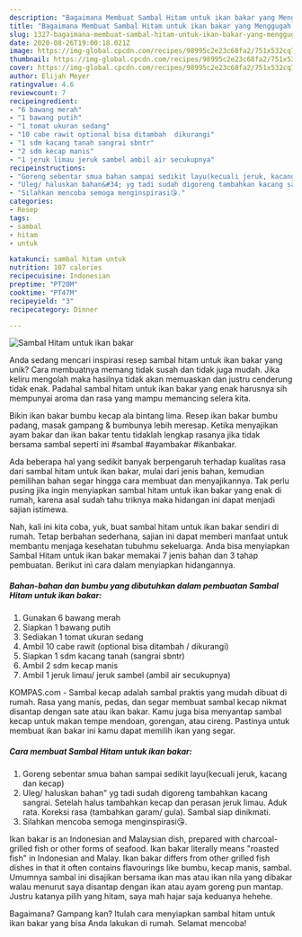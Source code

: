 ```yaml
---
description: "Bagaimana Membuat Sambal Hitam untuk ikan bakar yang Menggugah Selera"
title: "Bagaimana Membuat Sambal Hitam untuk ikan bakar yang Menggugah Selera"
slug: 1327-bagaimana-membuat-sambal-hitam-untuk-ikan-bakar-yang-menggugah-selera
date: 2020-08-26T19:00:18.021Z
image: https://img-global.cpcdn.com/recipes/98995c2e23c68fa2/751x532cq70/sambal-hitam-untuk-ikan-bakar-foto-resep-utama.jpg
thumbnail: https://img-global.cpcdn.com/recipes/98995c2e23c68fa2/751x532cq70/sambal-hitam-untuk-ikan-bakar-foto-resep-utama.jpg
cover: https://img-global.cpcdn.com/recipes/98995c2e23c68fa2/751x532cq70/sambal-hitam-untuk-ikan-bakar-foto-resep-utama.jpg
author: Elijah Meyer
ratingvalue: 4.6
reviewcount: 7
recipeingredient:
- "6 bawang merah"
- "1 bawang putih"
- "1 tomat ukuran sedang"
- "10 cabe rawit optional bisa ditambah  dikurangi"
- "1 sdm kacang tanah sangrai sbntr"
- "2 sdm kecap manis"
- "1 jeruk limau jeruk sambel ambil air secukupnya"
recipeinstructions:
- "Goreng sebentar smua bahan sampai sedikit layu(kecuali jeruk, kacang dan kecap)"
- "Uleg/ haluskan bahan&#34; yg tadi sudah digoreng tambahkan kacang sangrai. Setelah halus tambahkan kecap dan perasan jeruk limau. Aduk rata. Koreksi rasa (tambahkan garam/ gula). Sambal siap dinikmati."
- "Silahkan mencoba semoga menginspirasi😘."
categories:
- Resep
tags:
- sambal
- hitam
- untuk

katakunci: sambal hitam untuk 
nutrition: 107 calories
recipecuisine: Indonesian
preptime: "PT20M"
cooktime: "PT47M"
recipeyield: "3"
recipecategory: Dinner

---
```



![Sambal Hitam untuk ikan bakar](https://img-global.cpcdn.com/recipes/98995c2e23c68fa2/751x532cq70/sambal-hitam-untuk-ikan-bakar-foto-resep-utama.jpg)

Anda sedang mencari inspirasi resep sambal hitam untuk ikan bakar yang unik? Cara membuatnya memang tidak susah dan tidak juga mudah. Jika keliru mengolah maka hasilnya tidak akan memuaskan dan justru cenderung tidak enak. Padahal sambal hitam untuk ikan bakar yang enak harusnya sih mempunyai aroma dan rasa yang mampu memancing selera kita.

Bikin ikan bakar bumbu kecap ala bintang lima. Resep ikan bakar bumbu padang, masak gampang &amp; bumbunya lebih meresap. Ketika menyajikan ayam bakar dan ikan bakar tentu tidaklah lengkap rasanya jika tidak bersama sambal seperti ini #sambal #ayambakar #ikanbakar.

Ada beberapa hal yang sedikit banyak berpengaruh terhadap kualitas rasa dari sambal hitam untuk ikan bakar, mulai dari jenis bahan, kemudian pemilihan bahan segar hingga cara membuat dan menyajikannya. Tak perlu pusing jika ingin menyiapkan sambal hitam untuk ikan bakar yang enak di rumah, karena asal sudah tahu triknya maka hidangan ini dapat menjadi sajian istimewa.


Nah, kali ini kita coba, yuk, buat sambal hitam untuk ikan bakar sendiri di rumah. Tetap berbahan sederhana, sajian ini dapat memberi manfaat untuk membantu menjaga kesehatan tubuhmu sekeluarga. Anda bisa menyiapkan Sambal Hitam untuk ikan bakar memakai 7 jenis bahan dan 3 tahap pembuatan. Berikut ini cara dalam menyiapkan hidangannya.

<!--inarticleads1-->

##### Bahan-bahan dan bumbu yang dibutuhkan dalam pembuatan Sambal Hitam untuk ikan bakar:

1. Gunakan 6 bawang merah
1. Siapkan 1 bawang putih
1. Sediakan 1 tomat ukuran sedang
1. Ambil 10 cabe rawit (optional bisa ditambah / dikurangi)
1. Siapkan 1 sdm kacang tanah (sangrai sbntr)
1. Ambil 2 sdm kecap manis
1. Ambil 1 jeruk limau/ jeruk sambel (ambil air secukupnya)


KOMPAS.com - Sambal kecap adalah sambal praktis yang mudah dibuat di rumah. Rasa yang manis, pedas, dan segar membuat sambal kecap nikmat disantap dengan sate atau ikan bakar. Kamu juga bisa menyantap sambal kecap untuk makan tempe mendoan, gorengan, atau cireng. Pastinya untuk membuat ikan bakar ini kamu dapat memilih ikan yang segar. 

<!--inarticleads2-->

##### Cara membuat Sambal Hitam untuk ikan bakar:

1. Goreng sebentar smua bahan sampai sedikit layu(kecuali jeruk, kacang dan kecap)
1. Uleg/ haluskan bahan&#34; yg tadi sudah digoreng tambahkan kacang sangrai. Setelah halus tambahkan kecap dan perasan jeruk limau. Aduk rata. Koreksi rasa (tambahkan garam/ gula). Sambal siap dinikmati.
1. Silahkan mencoba semoga menginspirasi😘.


Ikan bakar is an Indonesian and Malaysian dish, prepared with charcoal-grilled fish or other forms of seafood. Ikan bakar literally means &#34;roasted fish&#34; in Indonesian and Malay. Ikan bakar differs from other grilled fish dishes in that it often contains flavourings like bumbu, kecap manis, sambal. Umumnya sambal ini disajikan bersama ikan mas atau ikan nila yang dibakar walau menurut saya disantap dengan ikan atau ayam goreng pun mantap. Justru katanya pilih yang hitam, saya mah hajar saja keduanya hehehe. 

Bagaimana? Gampang kan? Itulah cara menyiapkan sambal hitam untuk ikan bakar yang bisa Anda lakukan di rumah. Selamat mencoba!
